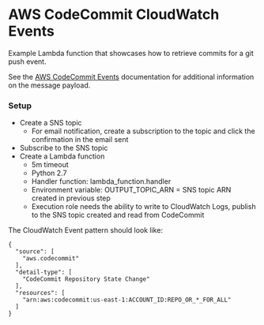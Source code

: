 # AWS CodeCommit CloudWatch Events

Example Lambda function that showcases how to retrieve commits for a git push event.


See the [AWS CodeCommit Events](https://docs.aws.amazon.com/AmazonCloudWatch/latest/events/EventTypes.html#codecommit_event_type) documentation for additional information on the message payload.

### Setup

* Create a SNS topic
  * For email notification, create a subscription to the topic and click the confirmation in the email sent
* Subscribe to the SNS topic
* Create a Lambda function
  * 5m timeout
  * Python 2.7
  * Handler function: lambda_function.handler
  * Environment variable: OUTPUT_TOPIC_ARN = SNS topic ARN created in previous step
  * Execution role needs the ability to write to CloudWatch Logs, publish to the SNS topic created and read from CodeCommit

The CloudWatch Event pattern should look like:

```
{
  "source": [
    "aws.codecommit"
  ],
  "detail-type": [
    "CodeCommit Repository State Change"
  ],
  "resources": [
    "arn:aws:codecommit:us-east-1:ACCOUNT_ID:REPO_OR_*_FOR_ALL"
  ]
}
```

